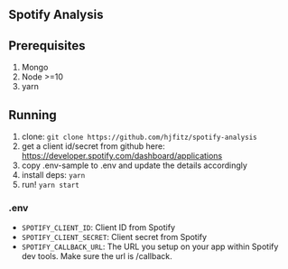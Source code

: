 ## Spotify Analysis

## Prerequisites
1. Mongo
2. Node >=10
3. yarn

## Running
1. clone: `git clone https://github.com/hjfitz/spotify-analysis`
2. get a client id/secret from github here: https://developer.spotify.com/dashboard/applications
3. copy .env-sample to .env and update the details accordingly
4. install deps: `yarn`
5. run! `yarn start`

### .env
* `SPOTIFY_CLIENT_ID`: Client ID from Spotify
* `SPOTIFY_CLIENT_SECRET`: Client secret from Spotify
* `SPOTIFY_CALLBACK_URL`: The URL you setup on your app within Spotify dev tools. Make sure the url is /callback.